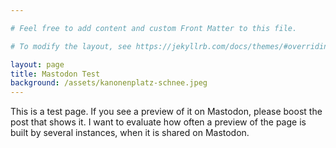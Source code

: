 ```yaml
---

# Feel free to add content and custom Front Matter to this file.

# To modify the layout, see https://jekyllrb.com/docs/themes/#overriding-theme-defaults

layout: page
title: Mastodon Test
background: /assets/kanonenplatz-schnee.jpeg
---
```


This is a test page. If you see a preview of it on Mastodon, please boost the post that shows it. 
I want to evaluate how often a preview of the page is built by several instances, when it is shared
on Mastodon.